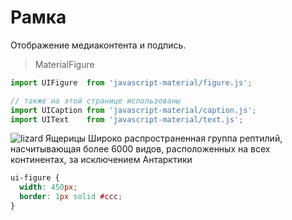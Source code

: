 # Рамка
Отображение медиаконтента и подпись.

> MaterialFigure

```javascript
import UIFigure  from 'javascript-material/figure.js';

// также на этой странице использованы
import UICaption from 'javascript-material/caption.js';
import UIText    from 'javascript-material/text.js';
```

<ui-html>
  <ui-figure>
    <img src="content/images/contemplative-reptile.jpg" alt="lizard" />
    <ui-caption slot="description">Ящерицы</ui-caption>
    <ui-text slot="description">
      Широко распространенная группа рептилий,
      насчитывающая более 6000 видов,
      расположенных на всех континентах,
      за исключением Антарктики
    </ui-text>
  </ui-figure>
</ui-html>

```css
ui-figure {
  width: 450px;
  border: 1px solid #ccc;
}
```
